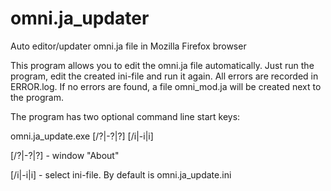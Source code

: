 # omni.ja_updater
Auto editor/updater omni.ja file in Mozilla Firefox browser

This program allows you to edit the omni.ja file automatically.
Just run the program, edit the created ini-file and run it again.
All errors are recorded in ERROR.log.
If no errors are found, a file omni_mod.ja will be created next to the program.

The program has two optional command line start keys:

omni.ja_update.exe [/?|-?|?] [/i|-i|i]

[/?|-?|?] - window "About"

[/i|-i|i] - select ini-file. By default is omni.ja_update.ini
